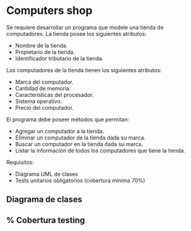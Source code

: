 # Computers shop

Se requiere desarrollar un programa que modele una tienda de computadores. La tienda posee los siguientes atributos:
- Nombre de la tienda.
- Propietario de la tienda.
- Identificador tributario de la tienda.

Los computadores de la tienda tienen los siguientes atributos:
- Marca del computador.
- Cantidad de memoria.
- Características del procesador.
- Sistema operativo.
- Precio del computador.

El programa debe poseer métodos que permitan:
- Agregar un computador a la tienda.
- Eliminar un computador de la tienda dada su marca.
- Buscar un computador en la tienda dada su marca.
- Listar la información de todos los computadores que tiene la tienda.

Requisitos:
- Diagrama UML de clases
- Tests unitarios obligatorios (cobertura mínima 70%)

## Diagrama de clases 



## % Cobertura testing